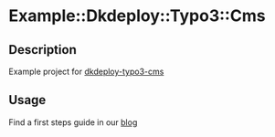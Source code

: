 # Example::Dkdeploy::Typo3::Cms


## Description

Example project for [dkdeploy-typo3-cms](https://github.com/dkdeploy/dkdeploy-typo3-cms)

## Usage

Find a first steps guide in our [blog](http://blog.dkd.de/first-steps-with-dkdeploy-typo3-cms/)